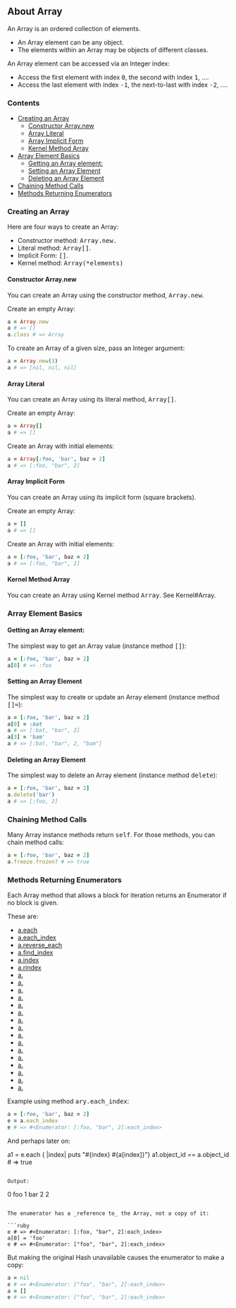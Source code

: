 ## About Array

An Array is an ordered collection of elements.
* An Array element can be any object.
* The elements within an Array may be objects of different classes.

An Array element can be accessed via an Integer index:
* Access the first element with index <tt>0</tt>,
  the second with index <tt>1</tt>, ....
* Access the last element with index <tt>-1</tt>,
  the next-to-last with index <tt>-2</tt>, .... 

### Contents
- [Creating an Array](#creating-an-array)
  - [Constructor Array.new](#constructor-arraynew)
  - [Array Literal](#array-literal)
  - [Array Implicit Form](#array-implicit-form)
  - [Kernel Method Array](#kernel-method-array)
- [Array Element Basics](#array-element-basics)
  - [Getting an Array element:](#getting-an-array-element)
  - [Setting an Array Element](#setting-an-array-element)
  - [Deleting an Array Element](#deleting-an-array-element)
- [Chaining Method Calls](#chaining-method-calls)
- [Methods Returning Enumerators](#methods-returning-enumerators)

### Creating an Array

Here are four ways to create an Array:
* Constructor method: <tt>Array.new.</tt>
* Literal method: <tt>Array[]</tt>.
* Implicit Form: <tt>[]</tt>.
* Kernel method: <tt>Array(*elements)</tt>

#### Constructor Array.new

You can create an Array using the constructor method, <tt>Array.new</tt>.

Create an empty Array:

```ruby
a = Array.new
a # => []
a.class # => Array
```

To create an Array of a given size, pass an Integer argument:

```ruby
a = Array.new(3)
a # => [nil, nil, nil]
```

#### Array Literal

You can create an Array using its literal method, <tt>Array[]</tt>.

Create an empty Array:

```ruby
a = Array[]
a # => []
```

Create an Array with initial elements:

```ruby
a = Array[:foo, 'bar', baz = 2]
a # => [:foo, "bar", 2]
```

#### Array Implicit Form

You can create an Array using its implicit form (square brackets).

Create an empty Array:

```ruby
a = []
a # => []
```

Create an Array with initial elements:

```ruby
a = [:foo, 'bar', baz = 2]
a # => [:foo, "bar", 2]
```

#### Kernel Method Array

You can create an Array using Kernel method <tt>Array</tt>.
See Kernel#Array.

### Array Element Basics

#### Getting an Array element:

The simplest way to get an Array value (instance method <tt>[]</tt>):

```ruby
a = [:foo, 'bar', baz = 2]
a[0] # => :foo
```

#### Setting an Array Element

The simplest way to create or update an Array element (instance method <tt>[]=</tt>):

```ruby
a = [:foo, 'bar', baz = 2]
a[0] = :bat
a # => [:bat, "bar", 2]
a[3] = 'bam'
a # => [:bat, "bar", 2, "bam"]
```

#### Deleting an Array Element

The simplest way to delete an Array element (instance method <tt>delete</tt>):

```ruby
a = [:foo, 'bar', baz = 2]
a.delete('bar') 
a # => [:foo, 2]
```

### Chaining Method Calls

Many Array instance methods return <tt>self</tt>.
For those methods, you can chain method calls:

```ruby
a = [:foo, 'bar', baz = 2]
a.freeze.frozen? # => true
```

### Methods Returning Enumerators

Each Array method that allows a block for iteration
returns an Enumerator if no block is given.

These are:
* [a.each](../api/markdown.md#each)
* [a.each_index](../api/markdown.md#each_index)
* [a.reverse_each](../api/markdown.md#reverse_each)
* [a.find_index](../api/markdown.md#find_index)
* [a.index](../api/markdown.md#index)
* [a.rindex](../api/markdown.md#rindex)
* [a.](../api/markdown.md#)
* [a.](../api/markdown.md#)
* [a.](../api/markdown.md#)
* [a.](../api/markdown.md#)
* [a.](../api/markdown.md#)
* [a.](../api/markdown.md#)
* [a.](../api/markdown.md#)
* [a.](../api/markdown.md#)
* [a.](../api/markdown.md#)
* [a.](../api/markdown.md#)
* [a.](../api/markdown.md#)
* [a.](../api/markdown.md#)
* [a.](../api/markdown.md#)
* [a.](../api/markdown.md#)
* [a.](../api/markdown.md#)
* [a.](../api/markdown.md#)


Example using method <tt>ary.each_index</tt>:

```ruby
a = [:foo, 'bar', baz = 2]
e = a.each_index
e # => #<Enumerator: [:foo, "bar", 2]:each_index>
```

And perhaps later on:

a1 = e.each { |index|  puts "#{index} #{a[index]}"}
a1.object_id == a.object_id # => true
```

Output:

```
0 foo
1 bar
2 2
```

The enumerator has a _reference to_ the Array, not a copy of it:

```ruby
e # => #<Enumerator: [:foo, "bar", 2]:each_index>
a[0] = 'foo'
e # => #<Enumerator: ["foo", "bar", 2]:each_index>
```

But making the original Hash unavailable causes the enumerator to make a copy:

```ruby
a = nil
e # => #<Enumerator: ["foo", "bar", 2]:each_index>
a = []
e # => #<Enumerator: ["foo", "bar", 2]:each_index>
```

